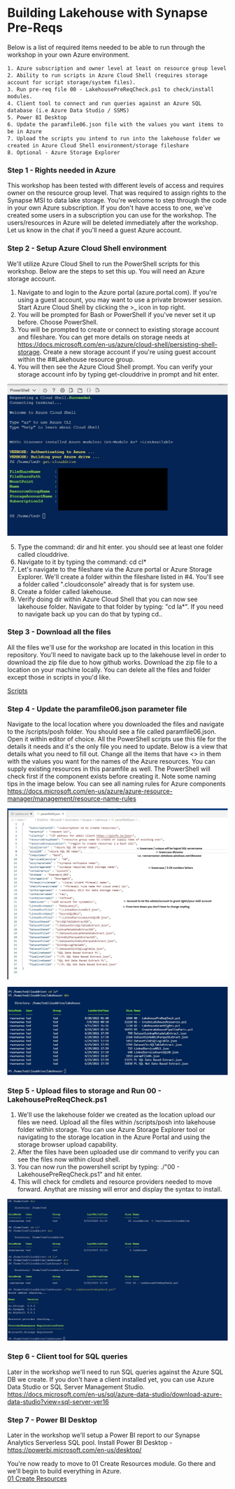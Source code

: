 # Building Lakehouse with Synapse Pre-Reqs
Below is a list of required items needed to be able to run through the workshop in your own Azure environment.  
		
	1. Azure subscription and owner level at least on resource group level 
	2. Ability to run scripts in Azure Cloud Shell (requires storage account for script storage/system files). 
	3. Run pre-req file 00 - LakehousePreReqCheck.ps1 to check/install modules.  
	4. Client tool to connect and run queries against an Azure SQL database (i.e Azure Data Studio / SSMS)
 	5. Power BI Desktop 
	6. Update the paramfile06.json file with the values you want items to be in Azure
	7. Upload the scripts you intend to run into the lakehouse folder we created in Azure Cloud Shell environment/storage fileshare 
	8. Optional - Azure Storage Explorer
  



### Step 1 - Rights needed in Azure ###
This workshop has been tested with different levels of access and requires owner on the resource group level.  That was required to assign rights to the Synapse MSI to data lake storage.  You're welcome to step through the code in your own Azure subscription.  If you don't have access to one, we've created some users in a subscription you can use for the workshop.  The users/resources in Azure will be deleted immediately after the workshop.  Let us know in the chat if you'll need a guest Azure account.  

### Step 2 - Setup Azure Cloud Shell environment ###
We'll utilize Azure Cloud Shell to run the PowerShell scripts for this workshop.  Below are the steps to set this up.  You will need an Azure storage account.  

1. Navigate to and login to the Azure portal (azure.portal.com).  If you're using a guest account, you may want to use a private browser session.  Start Azure Cloud Shell by clicking the  >_ icon in top right.  
2. You will be prompted for Bash or PowerShell if you've never set it up before.  Choose PowerShell. 
3. You will be prompted to create or connect to existing storage account and fileshare.  You can get more details on storage needs at  https://docs.microsoft.com/en-us/azure/cloud-shell/persisting-shell-storage.  Create a new storage account if you're using guest account within the ##Lakehouse resource group.  
4. You will then see the Azure Cloud Shell prompt.  You can verify your storage account info by typing get-clouddrive in prompt and hit enter.  

![alt text](https://github.com/hfoley/EDU/blob/master/images/lakehouse/CloudShell02.jpg?raw=true)

5. Type the command:  dir and hit enter.  you should see at least one folder called clouddrive.  
6. Navigate to it by typing the command:  cd cl*  
7. Let's navigate to the fileshare via the Azure portal or Azure Storage Explorer.  We'll create a folder within the fileshare listed in #4.  You'll see a folder called ".cloudconsole" already that is for system use.  
8. Create a folder called lakehouse. 
9. Verify doing dir within Azure Cloud Shell that you can now see lakehouse folder.  Navigate to that folder by typing: "cd la*".  If you need to navigate back up you can do that by typing cd..

### Step 3 - Download all the files ###
All the files we'll use for the workshop are located in this location in this repository.  You'll need to navigate back up to the lakehouse level in order to download the zip file due to how github works.  Download the zip file to a location on your machine locally.  You can delete all the files and folder except those in scripts in you'd like.  

[Scripts](https://github.com/hfoley/lakehouse/tree/main/scripts) 

### Step 4 - Update the paramfile06.json parameter file ### 
Navigate to the local location where you downloaded the files and navigate to the /scripts/posh folder.  You should see a file called paramfile06.json.  Open it within editor of choice.  All the PowerShell scripts use this file for the details it needs and it's the only file you need to update.  Below is a view that details what you need to fill out.  Change all the items that have <> in them with the values you want for the names of the Azure resources.  You can supply existing resources in this paramfile as well.  The PowerShell will check first if the component exists before creating it.  Note some naming tips in the image below.  You can see all naming rules for Azure components https://docs.microsoft.com/en-us/azure/azure-resource-manager/management/resource-name-rules

![alt text](https://github.com/hfoley/EDU/blob/master/images/lakehouse/paramfile06.jpg?raw=true)

![alt text](https://github.com/hfoley/EDU/blob/master/images/lakehouse/scripts01.jpg?raw=true)

### Step 5 - Upload files to storage and Run 00 - LakehousePreReqCheck.ps1 ###
1. We'll use the lakehouse folder we created as the location upload our files we need.  Upload all the files within /scripts/posh into lakehouse folder within storage.  You can use Azure Storage Explorer tool or navigating to the storage location in the Azure Portal and using the storage browser upload capability. 
2. After the files have been uploaded use dir command to verify you can see the files now within cloud shell.  
3. You can now run the powershell script by typing: ./"00 - LakehousePreReqCheck.ps1" and hit enter. 
4. This will check for cmdlets and resource providers needed to move forward.  Anythat are missing will error and display the syntax to install. 

![alt text](https://github.com/hfoley/EDU/blob/master/images/lakehouse/CloudShell03.jpg?raw=true)
		
	
### Step 6 - Client tool for SQL queries ###
Later in the workshop we'll need to run SQL queries against the Azure SQL DB we create.  If you don't have a client installed yet, you can use Azure Data Studio or SQL Server Management Studio. https://docs.microsoft.com/en-us/sql/azure-data-studio/download-azure-data-studio?view=sql-server-ver16

### Step 7 - Power BI Desktop ###
Later in the workshop we'll setup a Power BI report to our Synapse Analytics Serverless SQL pool.  Install Power BI Desktop - https://powerbi.microsoft.com/en-us/desktop/


You're now ready to move to 01 Create Resources module.  Go there and we'll begin to build everything in Azure.  
[01 Create Resources](https://github.com/hfoley/lakehouse/tree/main/01%20Create%20Resources) 
